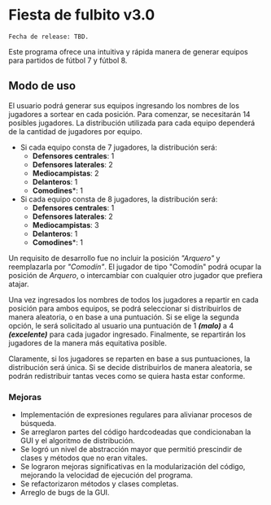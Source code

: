 # Fiesta de fulbito v3.0
```
Fecha de release: TBD.
```

Este programa ofrece una intuitiva y rápida manera de generar equipos para partidos de fútbol 7 y fútbol 8.

## Modo de uso

El usuario podrá generar sus equipos ingresando los nombres de los jugadores a sortear en cada posición.
Para comenzar, se necesitarán 14 posibles jugadores. La distribución utilizada para cada equipo dependerá de la cantidad de jugadores por equipo.

- Si cada equipo consta de 7 jugadores, la distribución será:
  - **Defensores centrales**: 1
  - **Defensores laterales**: 2
  - **Mediocampistas**: 2
  - **Delanteros**: 1
  - **Comodines***: 1
- Si cada equipo consta de 8 jugadores, la distribución será:
  - **Defensores centrales**: 1
  - **Defensores laterales**: 2
  - **Mediocampistas**: 3
  - **Delanteros**: 1
  - **Comodines***: 1

Un requisito de desarrollo fue no incluir la posición *"Arquero"* y reemplazarla por *"Comodín"*. El jugador de tipo "Comodín" podrá ocupar la posición de *Arquero*, o intercambiar con cualquier otro jugador que prefiera atajar.

Una vez ingresados los nombres de todos los jugadores a repartir en cada posición para ambos equipos, se podrá seleccionar si distribuirlos de manera aleatoria, o en base a una puntuación. Si se elige la segunda opción, le será solicitado al usuario una puntuación de 1 ***(malo)*** a 4 ***(excelente)*** para cada jugador ingresado. Finalmente, se repartirán los jugadores de la manera más equitativa posible.

Claramente, si los jugadores se reparten en base a sus puntuaciones, la distribución será única. Si se decide distribuirlos de manera aleatoria, se podrán redistribuir tantas veces como se quiera hasta estar conforme.

### Mejoras

- Implementación de expresiones regulares para alivianar procesos de búsqueda.
- Se arreglaron partes del código hardcodeadas que condicionaban la GUI y el algoritmo de distribución.
- Se logró un nivel de abstracción mayor que permitió prescindir de clases y métodos que no eran vitales.
- Se lograron mejoras significativas en la modularización del código, mejorando la velocidad de ejecución del programa.
- Se refactorizaron métodos y clases completas.
- Arreglo de bugs de la GUI.